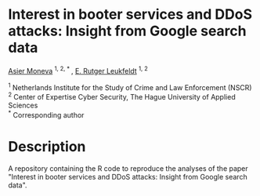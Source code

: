 # Interest in booter services and DDoS attacks: Insight from Google search data
[Asier Moneva](https://orcid.org/0000-0002-2156-0213) <sup>1, 2, * </sup>, [E. Rutger Leukfeldt](https://orcid.org/0000-0002-3051-0859) <sup>1, 2</sup>

<sup>1</sup> Netherlands Institute for the Study of Crime and Law Enforcement (NSCR)  
<sup>2</sup> Center of Expertise Cyber Security, The Hague University of Applied Sciences  
<sup>*</sup> Corresponding author  

# Description
A repository containing the R code to reproduce the analyses of the paper "Interest in booter services and DDoS attacks: Insight from Google search data".
